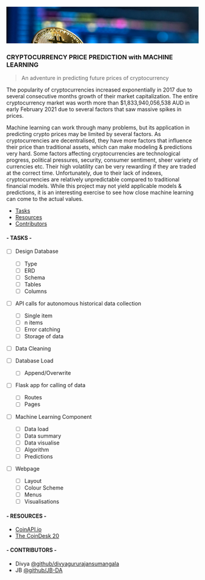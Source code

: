 ![CryptoHeader](/static/header.png)
### CRYPTOCURRENCY PRICE PREDICTION with MACHINE LEARNING
> An adventure in predicting future prices of cryptocurrency

The popularity of cryptocurrencies increased exponentially in 2017 due to several consecutive months growth of their market capitalization. The entire cryptocurrency market was worth more than $1,833,940,056,538 AUD in early February 2021 due to several factors that saw massive spikes in prices.

Machine learning can work through many problems, but its application in predicting crypto prices may be limited by several factors. As cryptocurrencies are decentralised, they have more factors that influence their price than traditional assets, which can make modeling & predictions very hard. Some factors affecting cryptocurrencies are technological progress, political pressures, security, consumer sentiment, sheer variety of currencies etc. Their high volatility can be very rewarding if they are traded at the correct time. Unfortunately, due to their lack of indexes, cryptocurrencies are relatively unpredictable compared to traditional financial models.
While this project may not yield applicable models & predictions, it is an interesting exercise to see how close machine learning can come to the actual values.

* [Tasks](#--tasks--)
* [Resources](#--resources--)
* [Contributors](#--contributors--)

#### **- TASKS -**
 - [ ] Design Database
	 - [ ] Type
	 - [ ] ERD
	 - [ ] Schema
	 - [ ] Tables
	 - [ ] Columns
 
 - [ ] API calls for autonomous historical data collection
	 - [ ] Single item
	 - [ ] n items
	 - [ ] Error catching
	 - [ ] Storage of data
 
 - [ ] Data Cleaning 
 
 - [ ] Database Load
	- [ ] Append/Overwrite
 
 - [ ] Flask app for calling of data
	 - [ ] Routes
	 - [ ] Pages 
 
- [ ] Machine Learning Component
	- [ ] Data load
	- [ ] Data summary
	- [ ] Data visualise
	- [ ] Algorithm
	- [ ] Predictions

 - [ ] Webpage
	 - [ ] Layout
	 - [ ] Colour Scheme
	 - [ ] Menus
	 - [ ] Visualisations

#### **- RESOURCES -**
* [CoinAPI.io](https://www.coinapi.io/)
* [The CoinDesk 20](https://www.coindesk.com/coindesk20)

#### **- CONTRIBUTORS -**
* Divya [@github/divyagururajansumangala](https://github.com/divyagururajansumangala)
* JB [@github/JB-DA](https://github.com/JB-DA)


